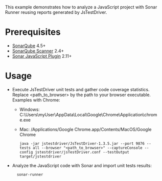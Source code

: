 This example demonstrates how to analyze a JavaScript project with Sonar Runner reusing reports generated by JsTestDriver.

Prerequisites
=============
* [SonarQube](http://www.sonarsource.org/downloads/) 4.5+
* [SonarQube Scanner](http://docs.sonarqube.org/display/SONAR/Analyzing+with+SonarQube+Scanner) 2.4+
* [Sonar JavaScript Plugin](http://docs.sonarqube.org/display/PLUG/JavaScript+Plugin) 2.11+

Usage
=====
* Execute JsTestDriver unit tests and gather code coverage statistics. Replace <path_to_browser> by the path to your browser executable. Examples with Chrome:
  * Windows: C:\Users\myUser\AppData\Local\Google\Chrome\Application\chrome.exe
  * Mac: /Applications/Google Chrome.app/Contents/MacOS/Google Chrome

        java -jar jstestdriver/JsTestDriver-1.3.5.jar --port 9876 --tests all --browser "<path_to_browser>" --captureConsole --config jstestdriver/jsTestDriver.conf --testOutput target/jstestdriver

* Analyze the JavaScript code with Sonar and import unit tests results:

        sonar-runner

